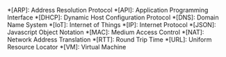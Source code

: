 *[ARP]: Address Resolution Protocol
*[API]: Application Programming Interface
*[DHCP]: Dynamic Host Configuration Protocol
*[DNS]: Domain Name System
*[IoT]: Internet of Things
*[IP]: Internet Protocol
*[JSON]: Javascript Object Notation
*[MAC]: Medium Access Control
*[NAT]: Network Address Translation
*[RTT]: Round Trip Time
*[URL]: Uniform Resource Locator
*[VM]: Virtual Machine